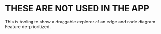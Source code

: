 # THESE ARE NOT USED IN THE APP

This is tooling to show a draggable explorer of an edge and node diagram. Feature de-prioritized.

